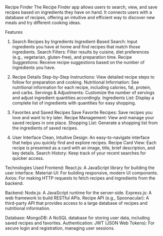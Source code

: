 Recipe Finder
The Recipe Finder app allows users to search, view, and save recipes based on ingredients they have on hand. It connects users with a database of recipes, offering an intuitive and efficient way to discover new meals and try different cooking ideas.

Features
1. Search Recipes by Ingredients
Ingredient-Based Search: Input ingredients you have at home and find recipes that match those ingredients.
Search Filters: Filter results by cuisine, diet preferences (e.g., vegetarian, gluten-free), and preparation time.
Recipe Suggestions: Receive recipe suggestions based on the number of ingredients you have.

3. Recipe Details
Step-by-Step Instructions: View detailed recipe steps to follow for preparation and cooking.
Nutritional Information: See nutritional information for each recipe, including calories, fat, protein, and carbs.
Servings & Adjustments: Customize the number of servings and adjust ingredient quantities accordingly.
Ingredients List: Display a complete list of ingredients with quantities for easy shopping.

5. Favorites and Saved Recipes
Save Favorite Recipes: Save recipes you love and want to try later.
Recipe Management: View and manage your saved recipes in one place.
Shopping List: Generate a shopping list from the ingredients of saved recipes.

7. User Interface
Clean, Intuitive Design: An easy-to-navigate interface that helps you quickly find and explore recipes.
Recipe Card View: Each recipe is presented as a card with an image, title, brief description, and key details.
Search History: Keep track of your recent searches for quicker access.

Technologies Used
Frontend:
React.js: A JavaScript library for building the user interface.
Material-UI: For building responsive, modern UI components.
Axios: For making HTTP requests to fetch recipes and ingredients from the backend.

Backend:
Node.js: A JavaScript runtime for the server-side.
Express.js: A web framework to build RESTful APIs.
Recipe API (e.g., Spoonacular): A third-party API that provides access to a large database of recipes and nutritional information.

Database:
MongoDB: A NoSQL database for storing user data, including saved recipes and favorites.
Authentication:
JWT (JSON Web Tokens): For secure login and registration, managing user sessions.
